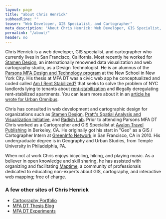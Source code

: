 ```yaml
---
layout: page
title: "about Chris Henrick"
subheadline: ""
teaser: "Web Developer, GIS Specialist, and Cartographer"
meta_description: "About Chris Henrick: Web Developer, GIS Specialist, and Cartographer"
permalink: "/about/"
header: no
---
```


Chris Henrick is a web developer, GIS specialist, and cartographer who currently lives in San Francisco, California. Most recently he worked for [Stamen Design](http://stamen.com/about/), an internationally renowned data visualization and web cartography studio, as a Design Technologist. He is an alumnus of the [Parsons MFA Design and Technology program](http://www.newschool.edu/parsons/mfa-design-technology/) at the New School in New York City. His thesis at MFA DT was a civic web app he conceptualized and coded called [Am I Rent Stabilized?](https://amirentstabilized.com) that seeks to solve the problem of NYC landlords lying to tenants about [rent-stabilization](http://www.nycrgb.org/html/resources/faq/rentstab.html#exactly) and illegally deregulating rent-stabilized apartments. You can learn more about it in an [article he wrote for Urban Omnibus](https://web.archive.org/web/20170917134036/http://urbanomnibus.net/2015/05/using-open-data-to-strengthen-tenants-rights-activism/).

Chris has consulted in web development and cartographic design for organizations such as [Stamen Design](http://stamen.com/), [Pratt's Spatial Analysis and Visualization Initiative](https://www.pratt.edu/pratt-research-and-centers/spatial-analysis-visualization-initiative/), and [Radish Lab](http://radishlab.com/). Prior to attending Parsons MFA DT Chris worked as a Cartographer and GIS Specialist at [Avalon Travel Publishing](http://avalontravelbooks.com/) in Berkeley, CA. He originally got his start in "Geo" as a GIS / Cartographer Intern at [GreenInfo Network](http://www.greeninfo.org/) in San Francisco, CA in 2010. His undergraduate degree is in Geography and Urban Studies, from Temple University in Philadelphia, PA.

When not at work Chris enjoys bicycling, hiking, and playing music. As a believer in open knowledge and skill sharing, he has assisted with organizing and facilitating [Maptime](http://maptime.io/), a community of professionals dedicated to educating non-experts about GIS, cartography, and interactive web mapping; free of charge.

### A few other sites of Chris Henrick
- [Cartography Portfolio](http://chrishenrick.com/)
- [MFA DT Thesis Blog](http://clhenrick.github.io/thesis-blog/)
- [MFA DT Experiments](https://chenrickmfadt.wordpress.com/)
